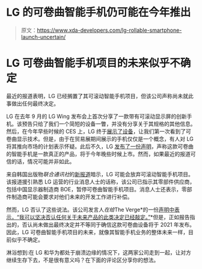 # LG 的可卷曲智能手机仍可能在今年推出

> 原文：<https://www.xda-developers.com/lg-rollable-smartphone-launch-uncertain/>

# LG 可卷曲智能手机项目的未来似乎不确定

最近的报道表明，LG 已经搁置了其可滚动智能手机项目，但该公司声称尚未就此事做出任何最终决定。

LG 在去年 9 月的 LG Wing 发布会上首次分享了一款带有可滚动显示屏的创新手机。该预告只给了我们一个简短的设备一瞥，并没有分享关于其规格的其他信息。然后，在今年早些时候的 CES 上，LG 终于[展示了设备](https://www.xda-developers.com/lg-rollable-smartphone-concept-revealed/)，让我们第一次看到了可卷曲显示技术。但是，由于在贸易展期间展示的手机仅仅是一个概念，有人对 LG 将其推向市场的计划表示怀疑。此后不久，LG [发布了一份声明](https://www.xda-developers.com/lg-rollable-phone-real-product-launching-this-year/)，声称这款可卷曲的智能手机是一款真正的产品，将于今年晚些时候上市。然而，如果最近的报道可信的话，情况可能并非如此。

来自韩国出版物*联合通讯社*的[新报道](https://en.yna.co.kr/view/AEN20210222005600320)暗示，LG 可能会放弃可滚动智能手机项目。该报道援引熟悉 LG 运营的行业消息人士的话称，该公司已指示其零部件供应商，包括中国显示器制造商 BOE，暂停可卷曲智能手机项目。消息人士还表示，零部件制造商可能会要求对他们未来的开发工作进行补偿。

然而，LG 否认了这些说法。该公司发言人*在给*The Verge*的一份[声明中表示，“我可以坚决否认任何关于未来产品的此类决定已经敲定。”](https://www.theverge.com/2021/2/22/22296298/lg-rollable-denial-not-on-hold-or-cancelled)*但是，正如报告指出的，否认尚未做出最终决定并不等同于确信这款可卷曲设备将于 2021 年发布。因此，LG 可卷曲智能手机项目的未来，就像其智能手机业务的整体未来一样，目前似乎不确定。

淋浴想到:在 LG 和华为都处于崩溃边缘的情况下，这两家公司走到一起，让对方继续生存下去，不是很有意义吗？在下面的评论区分享你的想法。